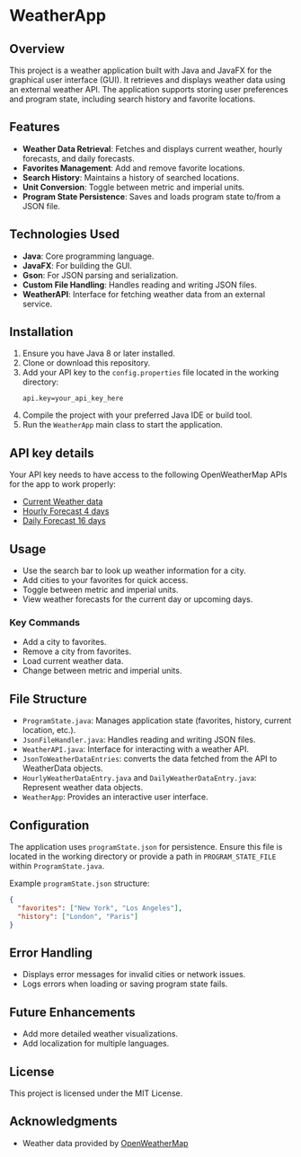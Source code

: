 # WeatherApp

## Overview

This project is a weather application built with Java and JavaFX for the graphical user interface (GUI). It retrieves and displays weather data using an external weather API. The application supports storing user preferences and program state, including search history and favorite locations.

## Features

- **Weather Data Retrieval**: Fetches and displays current weather, hourly forecasts, and daily forecasts.
- **Favorites Management**: Add and remove favorite locations.
- **Search History**: Maintains a history of searched locations.
- **Unit Conversion**: Toggle between metric and imperial units.
- **Program State Persistence**: Saves and loads program state to/from a JSON file.

## Technologies Used

- **Java**: Core programming language.
- **JavaFX**: For building the GUI.
- **Gson**: For JSON parsing and serialization.
- **Custom File Handling**: Handles reading and writing JSON files.
- **WeatherAPI**: Interface for fetching weather data from an external service.

## Installation

1. Ensure you have Java 8 or later installed.
2. Clone or download this repository.
3. Add your API key to the `config.properties` file located in the working directory:
   ```
   api.key=your_api_key_here
   ```
4. Compile the project with your preferred Java IDE or build tool.
5. Run the `WeatherApp` main class to start the application.

## API key details
Your API key needs to have access to the following OpenWeatherMap APIs for the app to work properly:
- [Current Weather data](https://openweathermap.org/current)
- [Hourly Forecast 4 days](https://openweathermap.org/api/hourly-forecast)
- [Daily Forecast 16 days](https://openweathermap.org/forecast16)


## Usage

- Use the search bar to look up weather information for a city.
- Add cities to your favorites for quick access.
- Toggle between metric and imperial units.
- View weather forecasts for the current day or upcoming days.

### Key Commands
- Add a city to favorites.
- Remove a city from favorites.
- Load current weather data.
- Change between metric and imperial units.

## File Structure

- `ProgramState.java`: Manages application state (favorites, history, current location, etc.).
- `JsonFileHandler.java`: Handles reading and writing JSON files.
- `WeatherAPI.java`: Interface for interacting with a weather API.
- `JsonToWeatherDataEntries`: converts the data fetched from the API to WeatherData objects.
- `HourlyWeatherDataEntry.java` and `DailyWeatherDataEntry.java`: Represent weather data objects.
- `WeatherApp`: Provides an interactive user interface.

## Configuration

The application uses `programState.json` for persistence. Ensure this file is located in the working directory or provide a path in `PROGRAM_STATE_FILE` within `ProgramState.java`.

Example `programState.json` structure:
```json
{
  "favorites": ["New York", "Los Angeles"],
  "history": ["London", "Paris"]
}
```

## Error Handling

- Displays error messages for invalid cities or network issues.
- Logs errors when loading or saving program state fails.

## Future Enhancements

- Add more detailed weather visualizations.
- Add localization for multiple languages.

## License
This project is licensed under the MIT License.

## Acknowledgments

- Weather data provided by [OpenWeatherMap](https://openweathermap.org/)
